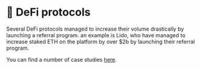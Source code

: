 # 💱 DeFi protocols

Several DeFi protocols managed to increase their volume drastically by launching a referral program. an example is Lido, who have managed to increase staked ETH on the platform by over $2b by launching their referral program.

You can find a number of case studies [here](https://blog.sharemint.xyz/defi-case-studies).
